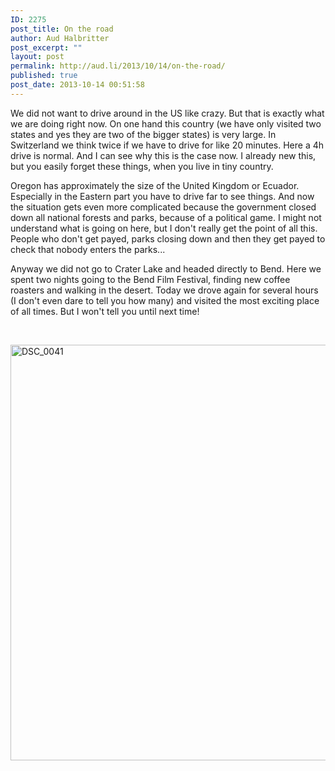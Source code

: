 ```yaml
---
ID: 2275
post_title: On the road
author: Aud Halbritter
post_excerpt: ""
layout: post
permalink: http://aud.li/2013/10/14/on-the-road/
published: true
post_date: 2013-10-14 00:51:58
---
```

We did not want to drive around in the US like crazy. But that is exactly what we are doing right now. On one hand this country (we have only visited two states and yes they are two of the bigger states) is very large. In Switzerland we think twice if we have to drive for like 20 minutes. Here a 4h drive is normal. And I can see why this is the case now. I already new this, but you easily forget these things, when you live in tiny country.

Oregon has approximately the size of the United Kingdom or Ecuador. Especially in the Eastern part you have to drive far to see things. And now the situation gets even more complicated because the government closed down all national forests and parks, because of a political game. I might not understand what is going on here, but I don't really get the point of all this. People who don't get payed, parks closing down and then they get payed to check that nobody enters the parks...

Anyway we did not go to Crater Lake and headed directly to Bend. Here we spent two nights going to the Bend Film Festival, finding new coffee roasters and walking in the desert. Today we drove again for several hours (I don't even dare to tell you how many) and visited the most exciting place of all times. But I won't tell you until next time!

&nbsp;

<a href="http://aud.li/wp-content/uploads/2013/10/DSC_0041.jpg"><img class="alignnone size-full wp-image-2276" alt="DSC_0041" src="http://aud.li/wp-content/uploads/2013/10/DSC_0041.jpg" width="1000" height="665" /></a>

&nbsp;